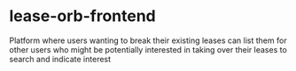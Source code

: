 # lease-orb-frontend
Platform where users wanting to break their existing leases can list them for other users who might be potentially interested in taking over their leases to search and indicate interest
